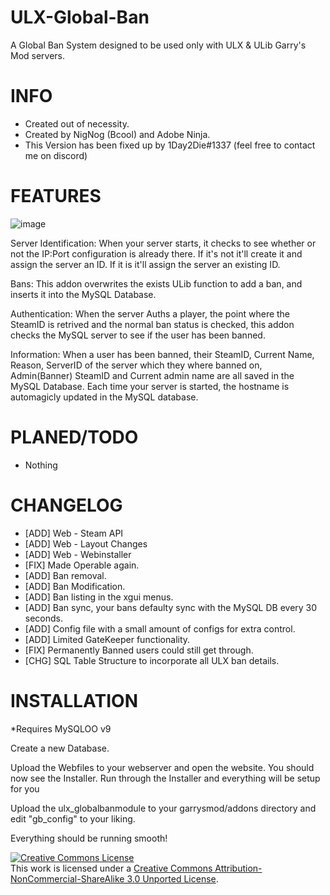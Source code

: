 ULX-Global-Ban
==============
A Global Ban System designed to be used only with ULX & ULib Garry's Mod servers.

INFO
==============
* Created out of necessity.
* Created by NigNog (Bcool) and Adobe Ninja.
* This Version has been fixed up by 1Day2Die#1337 (feel free to contact me on discord)

FEATURES
==============
![image](https://user-images.githubusercontent.com/8725848/180983272-ed90c344-f576-4316-828d-a7a76f1089f6.png)

Server Identification: When your server starts, it checks to see whether or not the IP:Port configuration is already there. If it's not it'll create it and assign the server an ID. If it is it'll assign the server an existing ID.

Bans: This addon overwrites the exists ULib function to add a ban, and inserts it into the MySQL Database.

Authentication: When the server Auths a player, the point where the SteamID is retrived and the normal ban status is checked, this addon checks the MySQL server to see if the user has been banned.

Information: When a user has been banned, their SteamID, Current Name, Reason, ServerID of the server which they where banned on, Admin(Banner) SteamID and Current admin name are all saved in the MySQL Database.
Each time your server is started, the hostname is automagicly updated in the MySQL database.

PLANED/TODO
==============
* Nothing

CHANGELOG
==============
* [ADD]		Web - Steam API
* [ADD]		Web - Layout Changes
* [ADD]		Web - Webinstaller
* [FIX] 	Made Operable again.
* [ADD] 	Ban removal.
* [ADD]		Ban Modification.
* [ADD] 	Ban listing in the xgui menus.
* [ADD]		Ban sync, your bans defaulty sync with the MySQL DB every 30 seconds.
* [ADD]		Config file with a small amount of configs for extra control.
* [ADD]		Limited GateKeeper functionality.
* [FIX]		Permanently Banned users could still get through.
* [CHG]		SQL Table Structure to incorporate all ULX ban details.

INSTALLATION
==============
*Requires MySQLOO v9

Create a new Database.

Upload the Webfiles to your webserver and open the website.
You should now see the Installer.
Run through the Installer and everything will be setup for you

Upload the ulx_globalbanmodule to your garrysmod/addons directory and edit "gb_config" to your liking.

Everything should be running smooth!


<a rel="license" href="http://creativecommons.org/licenses/by-nc-sa/3.0/deed.en_US"><img alt="Creative Commons License" style="border-width:0" src="http://i.creativecommons.org/l/by-nc-sa/3.0/88x31.png" /></a><br />This work is licensed under a <a rel="license" href="http://creativecommons.org/licenses/by-nc-sa/3.0/deed.en_US">Creative Commons Attribution-NonCommercial-ShareAlike 3.0 Unported License</a>.
